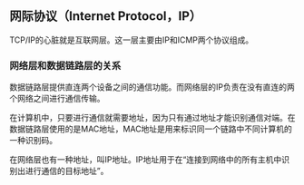 ## 网际协议（Internet Protocol，IP）

TCP/IP的心脏就是互联网层。这一层主要由IP和ICMP两个协议组成。

### 网络层和数据链路层的关系

数据链路层提供直连两个设备之间的通信功能。而网络层的IP负责在没有直连的两个网络之间进行通信传输。

在计算机中，只要进行通信就需要地址，因为只有通过地址才能识别通信对端。在数据链路层使用的是MAC地址，MAC地址是用来标识同一个链路中不同计算机的一种识别码。

在网络层也有一种地址，叫IP地址。IP地址用于在“连接到网络中的所有主机中识别出进行通信的目标地址”。